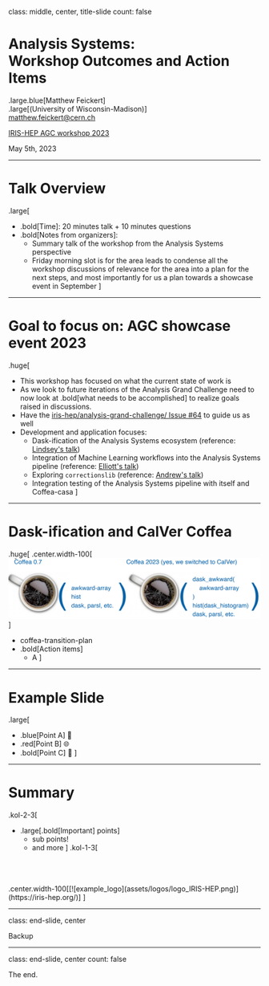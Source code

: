 class: middle, center, title-slide
count: false

# Analysis Systems: <br>Workshop Outcomes and Action Items
.large.blue[Matthew Feickert]<br>
.large[(University of Wisconsin-Madison)]
<br>
[matthew.feickert@cern.ch](mailto:matthew.feickert@cern.ch)

[IRIS-HEP AGC workshop 2023](https://indico.cern.ch/event/1260431/contributions/5315157/)

May 5th, 2023

---
# Talk Overview

.large[
* .bold[Time]: 20 minutes talk + 10 minutes questions
* .bold[Notes from organizers]:
   - Summary talk of the workshop from the Analysis Systems perspective
   - Friday morning slot is for the area leads to condense all the workshop discussions of relevance for the area into a plan for the next steps, and most importantly for us a plan towards a showcase event in September
]

---
# Goal to focus on: AGC showcase event 2023

.huge[
* This workshop has focused on what the current state of work is
* As we look to future iterations of the Analysis Grand Challenge need to now look at .bold[what needs to be accomplished] to realize goals raised in discussions.
* Have the [iris-hep/analysis-grand-challenge/ Issue #64](https://github.com/iris-hep/analysis-grand-challenge/issues/64) to guide us as well
* Development and application focuses:
   - Dask-ification of the Analysis Systems ecosystem (reference: [Lindsey's talk](https://indico.cern.ch/event/1260431/contributions/5315181/))
   - Integration of Machine Learning workflows into the Analysis Systems pipeline (reference: [Elliott's talk](https://indico.cern.ch/event/1260431/contributions/5315191/))
   - Exploring `correctionslib` (reference: [Andrew's talk](https://indico.cern.ch/event/1260431/contributions/5315192/))
   - Integration testing of the Analysis Systems pipeline with itself and Coffea-casa
]

---
# Dask-ification and CalVer Coffea

.huge[
.center.width-100[[![coffea-transition-plan](figures/coffea-transition-plan.png)](https://github.com/iris-hep/analysis-grand-challenge/issues/64)]

* coffea-transition-plan
* .bold[Action items]
   - A
]

---
# Example Slide

.large[
- .blue[Point A] 🎉
- .red[Point B] 🌐
- .bold[Point C] 🚀
]

---
# Summary
.kol-2-3[
- .large[.bold[Important] points]
   - sub points!
   - and more
]
.kol-1-3[
<br>
<br>
<br>
.center.width-100[[![example_logo](assets/logos/logo_IRIS-HEP.png)](https://iris-hep.org/)]
]

---
class: end-slide, center

Backup


---

class: end-slide, center
count: false

The end.

